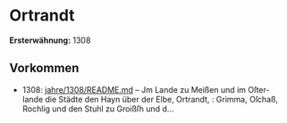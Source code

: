 # Ortrandt

**Ersterwähnung:** 1308

## Vorkommen
- 1308: [jahre/1308/README.md](../jahre/1308/README.md) – Jm Lande zu Meißen und im Oſter-
lande die Städte den Hayn über der Elbe, Ortrandt, :
Grimma, Oſchaß, Rochlig und den Stuhl zu Groißſh und
d...
